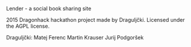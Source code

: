 Lender - a social book sharing site

2015 Dragonhack hackathon project made by Draguljčki.
Licensed under the AGPL license.

Draguljčki:
Matej Ferenc
Martin Krauser
Jurij Podgoršek
